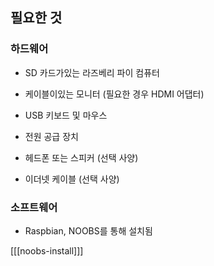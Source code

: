 ## 필요한 것

### 하드웨어

+ SD 카드가있는 라즈베리 파이 컴퓨터

+ 케이블이있는 모니터 (필요한 경우 HDMI 어댑터)

+ USB 키보드 및 마우스

+ 전원 공급 장치

+ 헤드폰 또는 스피커 (선택 사양)

+ 이더넷 케이블 (선택 사양)

### 소프트웨어

+ Raspbian, NOOBS를 통해 설치됨

[[[noobs-install]]]